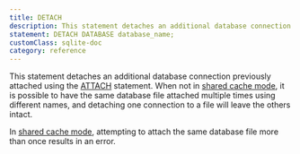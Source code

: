 ```yaml
---
title: DETACH
description: This statement detaches an additional database connection previously attached using the ATTACH statement.
statement: DETACH DATABASE database_name;
customClass: sqlite-doc
category: reference
---
```


<!-- do-not-touch-svg-import: 'detach.svg' -->

This statement detaches an additional database connection previously
attached using the [ATTACH](lang_attach) statement. When not in
<a href="https://www.sqlite.org/sharedcache.html" target="_blank">shared
cache mode</a>, it is possible to have the same database file attached
multiple times using different names, and detaching one connection to a
file will leave the others intact.

In
<a href="https://www.sqlite.org/sharedcache.html" target="_blank">shared
cache mode</a>, attempting to attach the same database file more than
once results in an error.
